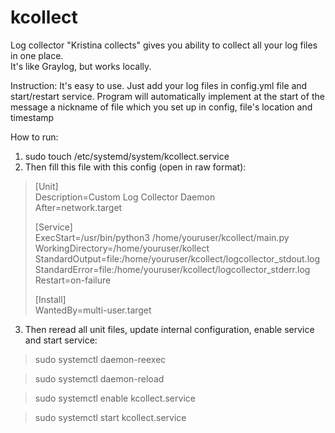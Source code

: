 # kcollect
Log collector "Kristina collects" gives you ability to collect all your log files in one place.  
It's like Graylog, but works locally.  

Instruction:
It's easy to use. Just add your log files in config.yml file and start/restart service. Program will automatically implement at the start of the message a nickname of file which you set up in config, file's location and timestamp

How to run:
1. sudo touch /etc/systemd/system/kcollect.service
2. Then fill this file with this config (open in raw format):

> [Unit]  
> Description=Custom Log Collector Daemon  
> After=network.target  
>   
> [Service]  
> ExecStart=/usr/bin/python3 /home/youruser/kcollect/main.py  
> WorkingDirectory=/home/youruser/kollect  
> StandardOutput=file:/home/youruser/kcollect/logcollector_stdout.log  
> StandardError=file:/home/youruser/kcollect/logcollector_stderr.log  
> Restart=on-failure  
>   
> [Install]  
> WantedBy=multi-user.target  

3. Then reread all unit files, update internal configuration, enable service and start service:
    
> sudo systemctl daemon-reexec

> sudo systemctl daemon-reload

> sudo systemctl enable kcollect.service

> sudo systemctl start kcollect.service
